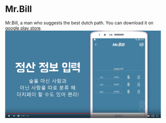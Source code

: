 # Mr.Bill
Mr.Bill, a man who suggests the best dutch path.
You can download it on [google play store](https://play.google.com/store/apps/details?id=com.mrbill.sharing.billman).
[![mrbill](./mrBill.png)](https://youtu.be/XFtmLJemEpw)
